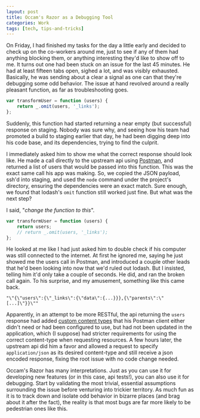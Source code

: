 ```yaml
---
layout: post
title: Occam's Razor as a Debugging Tool
categories: Work
tags: [tech, tips-and-tricks]
---
```


On Friday, I had finished my tasks for the day a little early and decided to check up on the co-workers around me, just to see if any of them had anything blocking them, or anything interesting they'd like to show off to me. It turns out one had been stuck on an issue for the last 45 minutes. He had at least fifteen tabs open, sighed a lot, and was visibly exhausted. Basically, he was sending about a clear a signal as one can that they're debugging some odd behavior. The issue at hand revolved around a really pleasant function, as far as troubleshooting goes.

```js
var transformUser = function (users) {
    return _.omit(users, '_links');
};
```

Suddenly, this function had started returning a near empty (but successful) response on staging. Nobody was sure why, and seeing how his team had promoted a build to staging earlier that day, he had been digging deep into his code base, and its dependencies, trying to find the culprit.

I immediately asked him to show me what the correct response should look like. He made a call directly to the upstream api using [Postman](http://www.getpostman.com/features), and returned a list of users that would be passed into this function. This was the exact same call his app was making. So, we copied the JSON payload, ssh'd into staging, and used the `node` command under the project's directory, ensuring the dependencies were an exact match. Sure enough, we found that lodash's `omit` function still worked just fine. But what was the next step?

I said, "*change the function to this*".

```js
var transformUser = function (users) {
    return users;
    // return _.omit(users, '_links');
};
```

He looked at me like I had just asked him to double check if his computer was still connected to the internet. At first he ignored me, saying he just showed me the users call in Postman, and introduced a couple other leads that he'd been looking into now that we'd ruled out lodash. But I insisted, telling him it'd only take a couple of seconds. He did, and ran the broken call again. To his surprise, and my amusement, something like this came back.

```
"\"{\"users\":{\"_links\":{\"data\":{...}}},{\"parents\":\"[...]\"}}\""
```

Apparently, in an attempt to be more RESTful, the api returning the `users` response had added [custom content types](http://restcookbook.com/Resources/using-custom-content-types/) that his Postman client either didn't need or had been configured to use, but had not been updated in the application, which (I suppose) had stricter requirements for using the correct content-type when requesting resources. A few hours later, the upstream api did him a favor and allowed a request to specify `application/json` as its desired content-type and still receive a json encoded response, fixing the root issue with no code change needed.

Occam's Razor has many interpretations. Just as you can use it for developing new features (or in this case, api tests!), you can also use it for debugging. Start by validating the most trivial, essential assumptions surrounding the issue before venturing into trickier territory. As much fun as it is to track down and isolate odd behavior in bizarre places (and brag about it after the fact), the reality is that most bugs are far more likely to be pedestrian ones like this.
